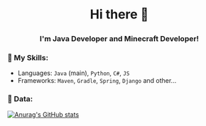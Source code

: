 # <p align="center">Hi there 👋</p>
### <p align="center">I'm Java Developer and Minecraft Developer!</p>

### 🔨 My Skills:
- Languages: `Java` (main), `Python`, `C#`, `JS`
- Frameworks: `Maven`, `Gradle`, `Spring`, `Django` and other...

### 📄 Data:

[![Anurag's GitHub stats](https://github-readme-stats.vercel.app/api?username=EpicPlayerA10&show_icons=true&theme=great-gatsby)](https://github.com/anuraghazra/github-readme-stats)


<!--
**EpicPlayerA10/EpicPlayerA10** is a ✨ _special_ ✨ repository because its `README.md` (this file) appears on your GitHub profile.

Here are some ideas to get you started:

- 🔭 I’m currently working on ...
- 🌱 I’m currently learning ...
- 👯 I’m looking to collaborate on ...
- 🤔 I’m looking for help with ...
- 💬 Ask me about ...
- 📫 How to reach me: ...
- 😄 Pronouns: ...
- ⚡ Fun fact: ...
-->
